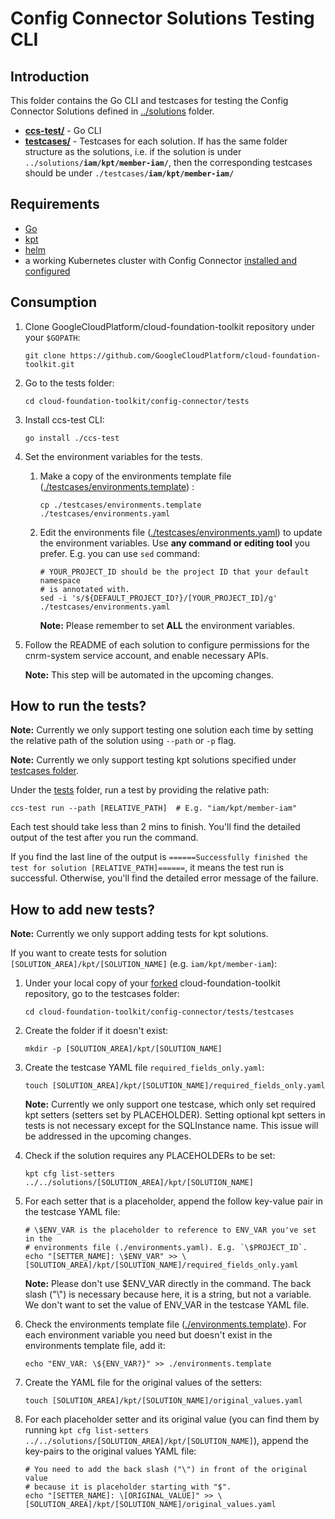 # Config Connector Solutions Testing CLI

## Introduction

This folder contains the Go CLI and testcases for testing the Config Connector
Solutions defined in [../solutions](../solutions) folder.

*  **[ccs-test/](./ccs-test/)** - Go CLI
*  **[testcases/](./testcases/)** - Testcases for each solution. If has
   the same folder structure as the solutions, i.e. if the solution is under 
   <code>../solutions/<b>iam/kpt/member-iam/</b></code>, then the corresponding
   testcases should be under <code>./testcases/<b>iam/kpt/member-iam/</b></code>

## Requirements

*  [Go](https://golang.org/doc/install)
*  [kpt](../solutions/README.md#kpt)
*  [helm](../solutions/README.md#helm)
*  a working Kubernetes cluster with Config Connector [installed and 
   configured](https://cloud.google.com/config-connector/docs/how-to/install-upgrade-uninstall)

## Consumption

1.  Clone GoogleCloudPlatform/cloud-foundation-toolkit repository under your `$GOPATH`:
  
    ```
    git clone https://github.com/GoogleCloudPlatform/cloud-foundation-toolkit.git
    ```

1.  Go to the tests folder:

    ```
    cd cloud-foundation-toolkit/config-connector/tests
    ```

1.  Install ccs-test CLI:

    ```
    go install ./ccs-test
    ```

1.  Set the environment variables for the tests.

    1.  Make a copy of the environments template file
        ([./testcases/environments.template](./testcases/environments.template)) :

        ```
        cp ./testcases/environments.template ./testcases/environments.yaml
        ```

    1.  Edit the environments file
        ([./testcases/environments.yaml](./testcases/environments.yaml)) to
        update the environment variables. Use **any command or editing tool**
        you prefer. E.g. you can use `sed` command:

        ```
        # YOUR_PROJECT_ID should be the project ID that your default namespace
        # is annotated with.
        sed -i 's/${DEFAULT_PROJECT_ID?}/[YOUR_PROJECT_ID]/g' ./testcases/environments.yaml
        ```

        **Note:** Please remember to set **ALL** the environment variables.

1.  Follow the README of each solution to configure permissions for the
    cnrm-system service account, and enable necessary APIs.

    **Note:** This step will be automated in the upcoming changes.

## How to run the tests?

**Note:** Currently we only support testing one solution each time by setting
the relative path of the solution using `--path` or `-p` flag.

**Note:** Currently we only support testing kpt solutions specified under
[testcases folder](./testcases).

Under the [tests](.) folder, run a test by providing the relative path:
```
ccs-test run --path [RELATIVE_PATH]  # E.g. "iam/kpt/member-iam"
```

Each test should take less than 2 mins to finish. You'll find the detailed
output of the test after you run the command.

If you find the last line of the output is `======Successfully finished the test
for solution [RELATIVE_PATH]======`, it means the test run is successful.
Otherwise, you'll find the detailed error message of the failure.

## How to add new tests?

**Note:** Currently we only support adding tests for kpt solutions.

If you want to create tests for solution 
`[SOLUTION_AREA]/kpt/[SOLUTION_NAME]` (e.g. `iam/kpt/member-iam`):

1.  Under your local copy of your
    [forked](https://help.github.com/en/github/getting-started-with-github/fork-a-repo)
    cloud-foundation-toolkit repository, go to the testcases folder:

    ```
    cd cloud-foundation-toolkit/config-connector/tests/testcases
    ```

1.  Create the folder if it doesn't exist:

    ```
    mkdir -p [SOLUTION_AREA]/kpt/[SOLUTION_NAME]
    ```

1.  Create the testcase YAML file `required_fields_only.yaml`:

    ```
    touch [SOLUTION_AREA]/kpt/[SOLUTION_NAME]/required_fields_only.yaml
    ```

    **Note:** Currently we only support one testcase, which only set required
    kpt setters (setters set by PLACEHOLDER). Setting optional kpt setters in
    tests is not necessary except for the SQLInstance name. This issue will be
    addressed in the upcoming changes.

1.  Check if the solution requires any PLACEHOLDERs to be set:

    ```
    kpt cfg list-setters ../../solutions/[SOLUTION_AREA]/kpt/[SOLUTION_NAME]
    ```

1.  For each setter that is a placeholder, append the follow key-value pair in
    the testcase YAML file:

    ```
    # \$ENV_VAR is the placeholder to reference to ENV_VAR you've set in the
    # environments file (./environments.yaml). E.g. `\$PROJECT_ID`.
    echo "[SETTER_NAME]: \$ENV_VAR" >> \
    [SOLUTION_AREA]/kpt/[SOLUTION_NAME]/required_fields_only.yaml
    ```

    **Note:** Please don't use $ENV_VAR directly in the command. The back slash
    ("\\") is necessary because here, it is a string, but not a variable. We
    don't want to set the value of ENV_VAR in the testcase YAML file.

1.  Check the environments template file
    ([./environments.template](./environments.template)). For each environment
    variable you need but doesn't exist in the environments template file, add
    it:

    ```
    echo "ENV_VAR: \${ENV_VAR?}" >> ./environments.template
    ```

1.  Create the YAML file for the original values of the setters:

    ```
    touch [SOLUTION_AREA]/kpt/[SOLUTION_NAME]/original_values.yaml
    ```

1.  For each placeholder setter and its original value (you can find them by
    running
    `kpt cfg list-setters ../../solutions/[SOLUTION_AREA]/kpt/[SOLUTION_NAME]`),
    append the key-pairs to the original values YAML file:

    ```
    # You need to add the back slash ("\") in front of the original value
    # because it is placeholder starting with "$".
    echo "[SETTER_NAME]: \[ORIGINAL_VALUE]" >> \
    [SOLUTION_AREA]/kpt/[SOLUTION_NAME]/original_values.yaml
    ```
